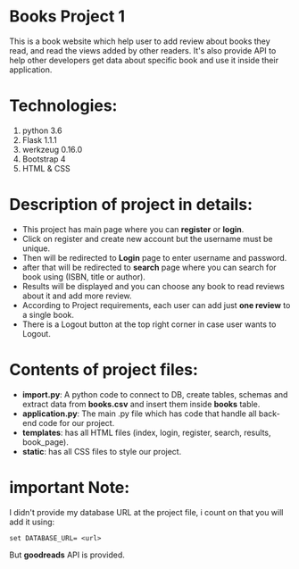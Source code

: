 # Books Project 1

This is a book website which help user to add review about books they read, and read the views added by other readers.
It's also provide API to help other developers get data about specific book and use it inside their application.

# Technologies:
1. python 3.6
2. Flask 1.1.1
3. werkzeug 0.16.0
4. Bootstrap 4
5. HTML & CSS

# Description of project in details:
- This project has main page where you can **register** or **login**.
- Click on register and create new account but the username must be unique.
- Then will be redirected to **Login** page to enter username and password.
- after that will be redirected to **search** page where you can search for book using (ISBN, title or author).
- Results will be displayed and you can choose any book to read reviews about it and add more review.
- According to Project requirements, each user can add just **one review** to a single book.
- There is a Logout button at the top right corner in case user wants to Logout.

# Contents of project files:
- **import.py**: A python code to connect to DB, create tables, schemas and extract data from **books.csv** and insert them inside **books** table.
- **application.py**: The main .py file which has code that handle all back-end code for our project.
- **templates**: has all HTML files (index, login, register, search, results, book_page).
- **static**: has all CSS files to style our project.

# important Note:
I didn't provide my database URL at the project file, i count on that you will add it using:
```
set DATABASE_URL= <url>
```
But **goodreads** API is provided.